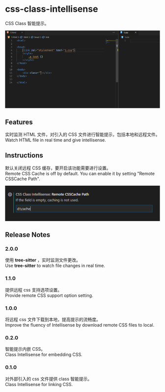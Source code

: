 # css-class-intellisense

CSS Class 智能提示。

![demo](./resources/readme/demo.gif)

## Features

实时监测 HTML 文件，对引入的 CSS 文件进行智能提示，包括本地和远程文件。  
Watch HTML file in real time and give intellisense.

## Instructions

默认关闭远程 CSS 缓存，要开启该功能需要进行设置。  
Remote CSS Cache is off by default. You can enable it by setting "Remote CSSCache Path".

![setting](./resources/readme/setting.png)

## Release Notes

### 2.0.0

使用 **tree-sitter** ，实时监测文件更改。  
Use **tree-sitter** to watch file changes in real time.

### 1.1.0

提供远程 css 支持选项设置。  
Provide remote CSS support option setting.

### 1.0.0

将远程 css 文件下载到本地，提高提示的流畅度。  
Improve the fluency of Intellisense by download remote CSS files to local.

### 0.2.0

智能提示内嵌 CSS。  
Class Intellisense for embedding CSS.

### 0.1.0

对外部引入的 css 文件提供 class 智能提示。  
Class Intellisense for linking CSS.
